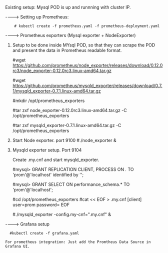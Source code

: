 Existing setup: Mysql POD is up and runnning with cluster IP.


----> Setting up Prometheus:

        # kubectl create -f prometheus.yaml -f prometheus-deployment.yaml

----> Prometheus exporters (Mysql exporter + NodeExporter)

1. Setup to be done inside MYsql POD, so that they can scrape the POD and present the data in Prometheus readable format.

      #wget https://github.com/prometheus/node_exporter/releases/download/0.12.0rc3/node_exporter-0.12.0rc3.linux-amd64.tar.gz

      #wget https://github.com/prometheus/mysqld_exporter/releases/download/0.7.1/mysqld_exporter-0.7.1.linux-amd64.tar.gz

      #mkdir /opt/prometheus_exporters

      #tar zxf node_exporter-0.12.0rc3.linux-amd64.tar.gz -C /opt/prometheus_exporters

      #tar zxf mysqld_exporter-0.7.1.linux-amd64.tar.gz -C /opt/prometheus_exporters



2. Start Node exporter. port 9100
      #./node_exporter &



3. Mysqld exporter setup. Port 9104

      Create .my.cnf and start mysqld_exporter.

      #mysql> GRANT REPLICATION CLIENT, PROCESS ON *.* TO 'prom'@'localhost' identified by '<passwd>';

      #mysql> GRANT SELECT ON performance_schema.* TO 'prom'@'localhost';

      #cd /opt/prometheus_exporters
      #cat << EOF > .my.cnf
      [client]
      user=prom
      password=<passwd>
      EOF

      #./mysqld_exporter -config.my-cnf=".my.cnf" &









----> Grafana setup

      #kubectl create -f grafana.yaml

    For prometheus integration: Just add the Promtheus Data Source in Grafana UI. 


